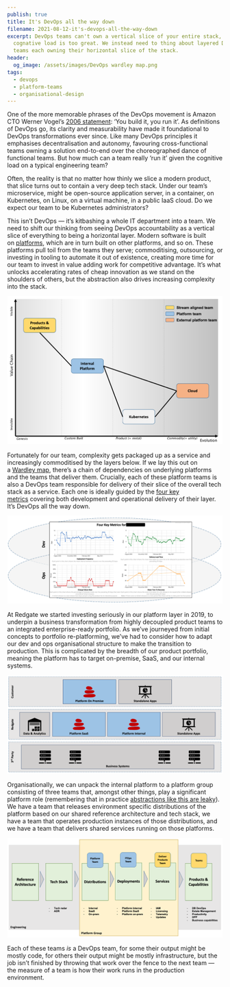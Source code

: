 ```yaml
---
publish: true
title: It's DevOps all the way down
filename: 2021-08-12-it's-devops-all-the-way-down
excerpt: DevOps teams can't own a vertical slice of your entire stack, the
  cognative load is too great. We instead need to thing about layered DevOps
  teams each owning their horizontal slice of the stack.
header:
  og_image: /assets/images/DevOps wardley map.png
tags:
  - devops
  - platform-teams
  - organisational-design
---
```


One of the more memorable phrases of the DevOps movement is Amazon CTO Werner Vogel’s [2006 statement](https://queue.acm.org/detail.cfm?id=1142065): ‘You build it, you run it’. As definitions of DevOps go, its clarity and measurability have made it foundational to DevOps transformations ever since. Like many DevOps principles it emphasises decentralisation and autonomy, favouring cross-functional teams owning a solution end-to-end over the choreographed dance of functional teams. But how much can a team really ‘run it’ given the cognitive load on a typical engineering team?

Often, the reality is that no matter how thinly we slice a modern product, that slice turns out to contain a very deep tech stack. Under our team’s microservice, might be open-source application server, in a container, on Kubernetes, on Linux, on a virtual machine, in a public IaaS cloud. Do we expect our team to be Kubernetes administrators?

This isn’t DevOps — it’s kitbashing a whole IT department into a team. We need to shift our thinking from seeing DevOps accountability as a vertical slice of everything to being a horizontal layer. Modern software is built on [platforms](https://teamtopologies.com/), which are in turn built on other platforms, and so on. These platforms pull toil from the teams they serve; commoditising, outsourcing, or investing in tooling to automate it out of existence, creating more time for our team to invest in value adding work for competitive advantage. It’s what unlocks accelerating rates of cheap innovation as we stand on the shoulders of others, but the abstraction also drives increasing complexity into the stack.

![DevOps wardley map.png](../assets/images/DevOps%20wardley%20map.png)

Fortunately for our team, complexity gets packaged up as a service and increasingly commoditised by the layers below. If we lay this out on a [Wardley map](https://medium.com/ingeniouslysimple/map-camp-2019-37545bb3dcb4), there’s a chain of dependencies on underlying platforms and the teams that deliver them. Crucially, each of these platform teams is also a DevOps team responsible for delivery of their slice of the overall tech stack as a service. Each one is ideally guided by the [four key metrics](https://medium.com/ingeniouslysimple/forget-dumb-productivity-measures-focus-on-software-delivery-performance-with-the-four-key-3ad0e045e5b8) covering both development and operational delivery of their layer. It’s DevOps all the way down.

![DevOps four key metrics.png](../assets/images/DevOps%20four%20key%20metrics.png)

At Redgate we started investing seriously in our platform layer in 2019, to underpin a business transformation from highly decoupled product teams to an integrated enterprise-ready portfolio. As we’ve journeyed from initial concepts to portfolio re-platforming, we’ve had to consider how to adapt our dev and ops organisational structure to make the transition to production. This is complicated by the breadth of our product portfolio, meaning the platform has to target on-premise, SaaS, and our internal systems.

![Layered DevOps.png](../assets/images/Layered%20DevOps.png)

Organisationally, we can unpack the internal platform to a platform group consisting of three teams that, amongst other things, play a significant platform role (remembering that in practice [abstractions like this are leaky](https://www.joelonsoftware.com/2002/11/11/the-law-of-leaky-abstractions/)). We have a team that releases environment specific distributions of the platform based on our shared reference architecture and tech stack, we have a team that operates production instances of those distributions, and we have a team that delivers shared services running on those platforms.

![Platform group.png](../assets/images/Platform%20group.png)

Each of these teams _is_ a DevOps team, for some their output might be mostly code, for others their output might be mostly infrastructure, but the job isn’t finished by throwing that work over the fence to the next team — the measure of a team is how their work runs in the production environment.

   